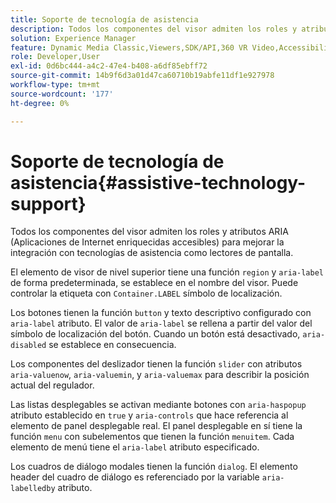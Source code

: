 ```yaml
---
title: Soporte de tecnología de asistencia
description: Todos los componentes del visor admiten los roles y atributos ARIA (Aplicaciones de Internet enriquecidas accesibles) para mejorar la integración con tecnologías de asistencia como lectores de pantalla.
solution: Experience Manager
feature: Dynamic Media Classic,Viewers,SDK/API,360 VR Video,Accessibility
role: Developer,User
exl-id: 0d6bc444-a4c2-47e4-b408-a6df85ebff72
source-git-commit: 14b9f6d3a01d47ca60710b19abfe11df1e927978
workflow-type: tm+mt
source-wordcount: '177'
ht-degree: 0%

---
```


# Soporte de tecnología de asistencia{#assistive-technology-support}

Todos los componentes del visor admiten los roles y atributos ARIA (Aplicaciones de Internet enriquecidas accesibles) para mejorar la integración con tecnologías de asistencia como lectores de pantalla.

El elemento de visor de nivel superior tiene una función `region` y `aria-label` de forma predeterminada, se establece en el nombre del visor. Puede controlar la etiqueta con `Container.LABEL` símbolo de localización.

Los botones tienen la función `button` y texto descriptivo configurado con `aria-label` atributo. El valor de `aria-label` se rellena a partir del valor del símbolo de localización del botón. Cuando un botón está desactivado, `aria-disabled` se establece en consecuencia.

Los componentes del deslizador tienen la función `slider` con atributos `aria-valuenow`, `aria-valuemin`, y `aria-valuemax` para describir la posición actual del regulador.

Las listas desplegables se activan mediante botones con `aria-haspopup` atributo establecido en `true` y `aria-controls` que hace referencia al elemento de panel desplegable real. El panel desplegable en sí tiene la función `menu` con subelementos que tienen la función `menuitem`. Cada elemento de menú tiene el `aria-label` atributo especificado.

Los cuadros de diálogo modales tienen la función `dialog`. El elemento header del cuadro de diálogo es referenciado por la variable `aria-labelledby` atributo.
